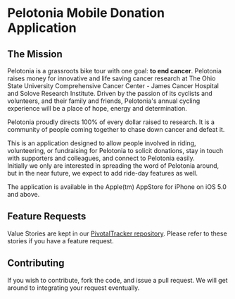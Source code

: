 Pelotonia Mobile Donation Application
=====================================
The Mission
-----------
Pelotonia is a grassroots bike tour with one goal: **to end cancer**. 
Pelotonia raises money for innovative and life saving cancer research at 
The Ohio State University Comprehensive Cancer Center - James Cancer 
Hospital and Solove Research Institute. Driven by the passion of its 
cyclists and volunteers, and their family and friends, Pelotonia's annual 
cycling experience will be a place of hope, energy and determination. 

Pelotonia proudly directs 100% of every dollar raised to research. It is a 
community of people coming together to chase down cancer and defeat it.

This is an application designed to allow people involved in riding, 
volunteering, or fundraising for Pelotonia to solicit donations, stay
in touch with supporters and colleagues, and connect to Pelotonia easily.  
Initially we only are interested in spreading the word of Pelotonia around, 
but in the near future, we expect to add ride-day features as well.

The application is available in the Apple(tm) AppStore for iPhone 
on iOS 5.0 and above.

Feature Requests
----------------
Value Stories are kept in our 
[PivotalTracker repository](https://www.pivotaltracker.com/projects/583089).  Please refer to these stories if you have a feature request.  

Contributing
------------
If you wish to contribute, fork the code, and issue a pull request. 
We will get around to integrating your request eventually.

